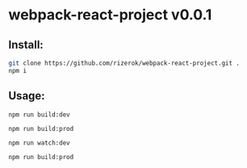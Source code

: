 webpack-react-project v0.0.1
===================


Install:
-------------------
```sh
git clone https://github.com/rizerok/webpack-react-project.git .
npm i
```

Usage:
-------------------
```npm run build:dev```

```npm run build:prod```

```npm run watch:dev```

```npm run build:prod```